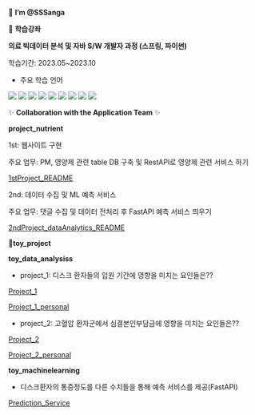  👋 **I’m @SSSanga**


 📑 **학습강좌**
   
    
**의료 빅데이터 분석 및 자바 S/W 개발자 과정 (스프링, 파이썬)**

학습기간: 2023.05~2023.10
 
   - 주요 학습 언어


<img src="https://img.shields.io/badge/java-007396?style=for-the-badge&logo=java&logoColor=white">  <img src="https://img.shields.io/badge/springboot-6DB33F?style=for-the-badge&logo=springboot&logoColor=white">  <img src="https://img.shields.io/badge/mysql-4479A1?style=for-the-badge&logo=mysql&logoColor=white">  <img src="https://img.shields.io/badge/python-3776AB?style=for-the-badge&logo=python&logoColor=white">  <img src="https://img.shields.io/badge/jupyter-F37626?style=for-the-badge&logo=jupyter&logoColor=white">  <img src="https://img.shields.io/badge/mongodb-47A248?style=for-the-badge&logo=mongodb&logoColor=white">  <img src="https://img.shields.io/badge/pandas-150458?style=for-the-badge&logo=pandas&logoColor=white">  <img src="https://img.shields.io/badge/fastapi-009688?style=for-the-badge&logo=fastapi&logoColor=white">  <img src="https://img.shields.io/badge/scikitlearn-F7931E?style=for-the-badge&logo=scikitlearn&logoColor=white">


✨ **Collaboration with the Application Team** ✨ 


**project_nutrient**


1st: 웹사이트 구현


주요 업무: PM, 영양제 관련 table DB 구축 및 RestAPI로 영양제 관련 서비스 하기


[1stProject_README](https://sssanga.github.io/project_nutrients/)


2nd: 데이터 수집 및 ML 예측 서비스 


주요 업무: 댓글 수집 및 데이터 전처리 후 FastAPI 예측 서비스 띄우기



[2ndProject_dataAnalytics_README](https://github.com/araya1203/project_nutrients_data_analytics#readme)





🤹**toy_project**


**toy_data_analysiss**

- project_1: 디스크 환자들의 입원 기간에 영향을 미치는 요인들은??

[Project_1](https://github.com/KKKKKIKKKK/toy_data_analysiss/blob/main/codes/quest1/README.md)


[Project_1_personal](https://github.com/KKKKKIKKKK/toy_data_analysiss/blob/main/codes/quest1/KSA_README.md)


- project_2: 고혈압 환자군에서 심결본인부담금에 영향을 미치는 요인들은??

[Project_2](https://github.com/KKKKKIKKKK/toy_data_analysiss/blob/main/codes/quest2/README.md)


[Project_2_personal](https://github.com/KKKKKIKKKK/toy_data_analysiss/blob/main/codes/quest2/KSA_README.md)


**toy_machinelearning**


- 디스크환자의 통증정도를 다른 수치들을 통해 예측 서비스를 제공(FastAPI)

[Prediction_Service](https://sssanga.github.io/toy_machinelearning/)


